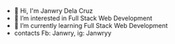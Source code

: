 - 👋 Hi, I'm Janwry Dela Cruz
- 👀 I’m interested in Full Stack Web Development
- 🌱 I’m currently learning Full Stack Web Development
- contacts Fb: Janwry, ig: Janwryy


